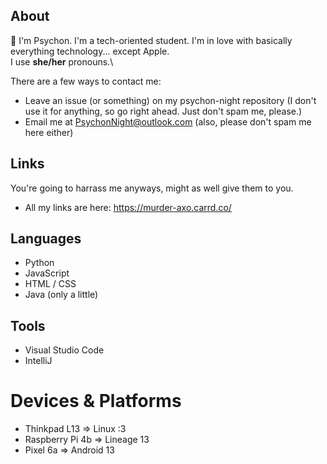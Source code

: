 ## About
👋 I'm Psychon. I'm a tech-oriented student. I'm in love with basically everything technology... except Apple.\
I use **she/her** pronouns.\

There are a few ways to contact me:
- Leave an issue (or something) on my psychon-night repository (I don't use it for anything, so go right ahead. Just don't spam me, please.)
- Email me at PsychonNight@outlook.com (also, please don't spam me here either)

## Links
You're going to harrass me anyways, might as well give them to you.
- All my links are here: https://murder-axo.carrd.co/

## Languages
- Python
- JavaScript
- HTML / CSS
- Java (only a little)

## Tools
- Visual Studio Code
- IntelliJ

# Devices & Platforms
- Thinkpad L13 => Linux :3
- Raspberry Pi 4b => Lineage 13
- Pixel 6a => Android 13
